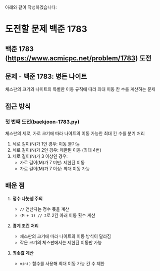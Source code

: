 아래와 같이 작성하겠습니다:

# 도전할 문제 **백준 1783**

## **백준 1783** (https://www.acmicpc.net/problem/1783) 도전

## 문제 - 백준 1783: 병든 나이트

체스판의 크기와 나이트의 특별한 이동 규칙에 따라 최대 이동 칸 수를 계산하는 문제

## 접근 방식

### 첫 번째 도전(baekjoon-1783.py)

체스판의 세로, 가로 크기에 따라 나이트의 이동 가능한 최대 칸 수를 분기 처리

1. 세로 길이(N)가 1인 경우: 이동 불가능
2. 세로 길이(N)가 2인 경우: 제한된 이동 (최대 4번)
3. 세로 길이(N)가 3 이상인 경우:
   - 가로 길이(M)가 7 미만: 제한된 이동
   - 가로 길이(M)가 7 이상: 최대 이동 가능

## 배운 점

1. **정수 나눗셈 주의**

   - `//` 연산자는 정수 몫을 계산
   - `(M + 1) // 2`로 2칸 아래 이동 횟수 계산

2. **경계 조건 처리**

   - 체스판의 크기에 따라 나이트의 이동 방식이 달라짐
   - 작은 크기의 체스판에서는 제한된 이동만 가능

3. **최솟값 계산**
   - `min()` 함수를 사용해 최대 이동 가능 칸 수 제한
